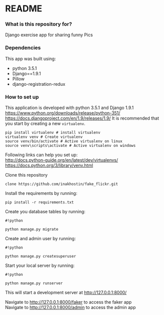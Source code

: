 # README #

### What is this repository for? ###

Django exercise app for sharing funny Pics

### Dependencies ###

This app was built using:
* python 3.5.1
* Django==1.9.1
* Pillow
* django-registration-redux


### How to set up ###
This application is developed with python 3.5.1 and Django 1.9.1     
https://www.python.org/downloads/release/python-351/   
https://docs.djangoproject.com/en/1.9/releases/1.9/
It is recommended that you start by creating a new ``virtualenv``. 
```
pip install virtualenv # install virtualenv
virtualenv venv # Create virtualenv
source venv/bin/activate # Active virtualenv on linux
source venv\scripts\activate # Active virtualenv on windows
```
Following links can help you set up:    
http://docs.python-guide.org/en/latest/dev/virtualenvs/    
https://docs.python.org/3/library/venv.html

Clone this repository
```
clone https://github.com/inakhostin/fake_flickr.git
```

Install the requirements by running:
```
pip install -r requirements.txt 
```
Create you database tables by running:
```
#!python

python manage.py migrate
```
Create and admin user by running:
```
#!python

python manage.py createsuperuser
```
Start your local server by running:
```
#!python

python manage.py runserver
```
This will start a development server at http://127.0.0.1:8000/

Navigate to http://127.0.0.1:8000/faker to access the faker app    
Navigate to http://127.0.0.1:8000/admin to access the admin app
